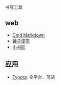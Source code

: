 书写工具



## web

- [Cmd Markdown](https://www.zybuluo.com/mdeditor)
- [锤子便签](https://cloud.smartisan.com/#/notes)
- [小书匠](http://markdown.xiaoshujiang.com/)



## 应用

- [Typora](https://typora.io/): 全平台，简洁

